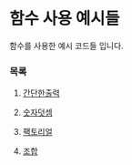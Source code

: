 # 함수 사용 예시들

함수를 사용한 예시 코드들 입니다.

### 목록

1. [간단한출력](https://github.com/Seol7523/InformClassExample/blob/main/%ED%95%A8%EC%88%98/PrintStar.c)

2. [숫자덧셈](https://github.com/Seol7523/InformClassExample/blob/main/%ED%95%A8%EC%88%98/SumNums.c)

3. [팩토리얼](https://github.com/Seol7523/InformClassExample/blob/main/%ED%95%A8%EC%88%98/Factorial.c)

4. [조합](https://github.com/Seol7523/InformClassExample/blob/main/%ED%95%A8%EC%88%98/Combination.c)
